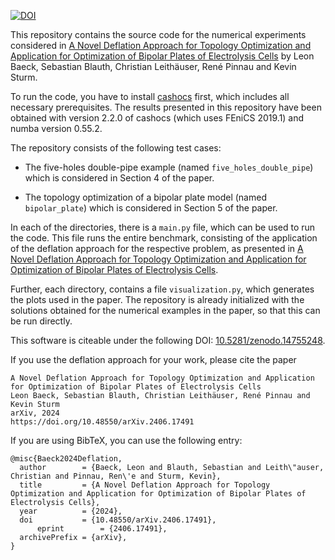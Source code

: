 [![DOI](https://zenodo.org/badge/DOI/10.5281/zenodo.14755248.svg)](https://doi.org/10.5281/zenodo.14755248)



This repository contains the source code for the numerical experiments considered
in [A Novel Deflation Approach for Topology Optimization and Application for Optimization of Bipolar Plates of Electrolysis Cells](https://doi.org/10.48550/arXiv.2406.17491) by Leon Baeck, Sebastian Blauth, Christian Leithäuser, René Pinnau and Kevin Sturm.

To run the code, you have to install [cashocs](https://cashocs.readthedocs.io/)
first, which includes all necessary prerequisites. The results presented in this
repository have been obtained with version 2.2.0 of cashocs (which uses FEniCS 2019.1) and numba version 0.55.2.

The repository consists of the following test cases:

- The five-holes double-pipe example (named `five_holes_double_pipe`) which is considered in Section 4 of the paper.

- The topology optimization of a bipolar plate model (named `bipolar_plate`) which is considered in Section 5 of the paper.

In each of the directories, there is a `main.py` file, which can be used to run the code. This file runs the entire benchmark, consisting of the application of the deflation approach for the respective problem, as presented in [A Novel Deflation Approach for Topology Optimization and Application for Optimization of Bipolar Plates of Electrolysis Cells](https://doi.org/10.48550/arXiv.2406.17491).

Further, each directory, contains a file `visualization.py`, which generates the plots used in the paper. The repository is already initialized with the solutions obtained for the numerical examples in the paper, so that this can be run directly.

This software is citeable under the following DOI: [10.5281/zenodo.14755248](https://doi.org/10.5281/zenodo.14755248).

If you use the deflation approach for your work, please cite the paper

	A Novel Deflation Approach for Topology Optimization and Application for Optimization of Bipolar Plates of Electrolysis Cells
	Leon Baeck, Sebastian Blauth, Christian Leithäuser, René Pinnau and Kevin Sturm
	arXiv, 2024
	https://doi.org/10.48550/arXiv.2406.17491

If you are using BibTeX, you can use the following entry:

	@misc{Baeck2024Deflation,
	  author        = {Baeck, Leon and Blauth, Sebastian and Leith\"auser, Christian and Pinnau, Ren\'e and Sturm, Kevin},
	  title         = {A Novel Deflation Approach for Topology Optimization and Application for Optimization of Bipolar Plates of Electrolysis Cells},
	  year          = {2024},
	  doi           = {10.48550/arXiv.2406.17491},
          eprint        = {2406.17491},
	  archivePrefix = {arXiv},
	}

